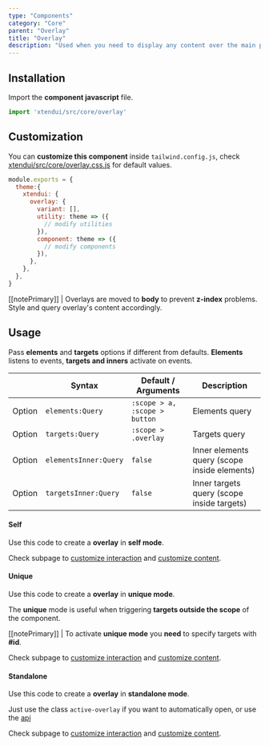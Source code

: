 ```yaml
---
type: "Components"
category: "Core"
parent: "Overlay"
title: "Overlay"
description: "Used when you need to display any content over the main page."
---
```


## Installation

Import the **component javascript** file.

```jsx
import 'xtendui/src/core/overlay'
```

## Customization

You can **customize this component** inside `tailwind.config.js`, check [xtendui/src/core/overlay.css.js](https://github.com/minimit/xtendui/blob/master/src/core/overlay.css.js) for default values.

```jsx
module.exports = {
  theme:{
    xtendui: {
      overlay: {
        variant: [],
        utility: theme => ({
          // modify utilities
        }),
        component: theme => ({
          // modify components
        }),
      },
    },
  },
}
```

[[notePrimary]]
| Overlays are moved to **body** to prevent **z-index** problems. Style and query overlay's content accordingly.

## Usage

Pass **elements** and **targets** options if different from defaults. **Elements** listens to events, **targets and inners** activate on events.

<div class="table-scroll">

|                         | Syntax                                    | Default / Arguments                       | Description                   |
| ----------------------- | ----------------------------------------- | ----------------------------- | ----------------------------- |
| Option                  | `elements:Query`                          | `:scope > a, :scope > button`        | Elements query            |
| Option                  | `targets:Query`                          | `:scope > .overlay`        | Targets query            |
| Option                  | `elementsInner:Query`                          | `false`        | Inner elements query (scope inside elements)            |
| Option                  | `targetsInner:Query`                          | `false`        | Inner targets query (scope inside targets)     

</div>

#### Self

Use this code to create a **overlay** in **self mode**.

<demo>
  <demovanilla src="vanilla/components/core/overlay/usage-self">
  </demovanilla>
</demo>

Check subpage to [customize interaction](/components/core/overlay/interaction) and [customize content](/components/core/overlay/content).

#### Unique

Use this code to create a **overlay** in **unique mode**.

The **unique** mode is useful when triggering **targets outside the scope** of the component.

[[notePrimary]]
| To activate **unique mode** you **need** to specify targets with **#id**.

<demo>
  <demovanilla src="vanilla/components/core/overlay/usage-unique">
  </demovanilla>
</demo>

Check subpage to [customize interaction](/components/core/overlay/interaction) and [customize content](/components/core/overlay/content).

#### Standalone

Use this code to create a **overlay** in **standalone mode**.

Just use the class `active-overlay` if you want to automatically open, or use the [api](/components/core/overlay/api)

<demo>
  <div class="gatsby_demo_item toggle" data-iframe="iframe/components/core/overlay/usage-standalone">
  </div>
</demo>

Check subpage to [customize interaction](/components/core/overlay/interaction) and [customize content](/components/core/overlay/content).
